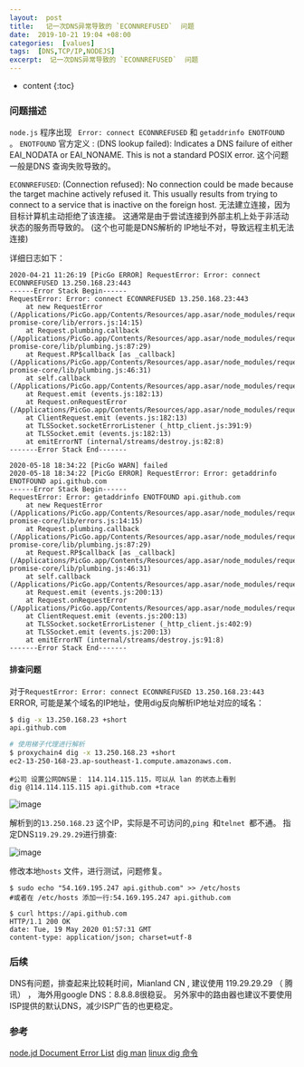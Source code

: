 ```yaml
---
layout:  post
title:   记一次DNS异常导致的 `ECONNREFUSED`  问题
date:  2019-10-21 19:04 +08:00
categories:  [values]
tags:  [DNS,TCP/IP,NODEJS]
excerpt:  记一次DNS异常导致的 `ECONNREFUSED`  问题
---
```



* content
{:toc}


### 问题描述
`node.js` 程序出现 ` Error: connect ECONNREFUSED`  和 `getaddrinfo ENOTFOUND` 。
`ENOTFOUND` 官方定义 :  (DNS lookup failed): Indicates a DNS failure of either EAI_NODATA or EAI_NONAME. This is not a standard POSIX error.
这个问题一般是DNS 查询失败导致的。

`ECONNREFUSED`: (Connection refused): No connection could be made because the target machine actively refused it. This usually results from trying to connect to a service that is inactive on the foreign host.
无法建立连接，因为目标计算机主动拒绝了该连接。 这通常是由于尝试连接到外部主机上处于非活动状态的服务而导致的。 (这个也可能是DNS解析的 IP地址不对，导致远程主机无法连接)


详细日志如下：
```
2020-04-21 11:26:19 [PicGo ERROR] RequestError: Error: connect ECONNREFUSED 13.250.168.23:443
------Error Stack Begin------
RequestError: Error: connect ECONNREFUSED 13.250.168.23:443
    at new RequestError (/Applications/PicGo.app/Contents/Resources/app.asar/node_modules/request-promise-core/lib/errors.js:14:15)
    at Request.plumbing.callback (/Applications/PicGo.app/Contents/Resources/app.asar/node_modules/request-promise-core/lib/plumbing.js:87:29)
    at Request.RP$callback [as _callback] (/Applications/PicGo.app/Contents/Resources/app.asar/node_modules/request-promise-core/lib/plumbing.js:46:31)
    at self.callback (/Applications/PicGo.app/Contents/Resources/app.asar/node_modules/request/request.js:185:22)
    at Request.emit (events.js:182:13)
    at Request.onRequestError (/Applications/PicGo.app/Contents/Resources/app.asar/node_modules/request/request.js:881:8)
    at ClientRequest.emit (events.js:182:13)
    at TLSSocket.socketErrorListener (_http_client.js:391:9)
    at TLSSocket.emit (events.js:182:13)
    at emitErrorNT (internal/streams/destroy.js:82:8)
-------Error Stack End-------
```

```
2020-05-18 18:34:22 [PicGo WARN] failed
2020-05-18 18:34:22 [PicGo ERROR] RequestError: Error: getaddrinfo ENOTFOUND api.github.com
------Error Stack Begin------
RequestError: Error: getaddrinfo ENOTFOUND api.github.com
    at new RequestError (/Applications/PicGo.app/Contents/Resources/app.asar/node_modules/request-promise-core/lib/errors.js:14:15)
    at Request.plumbing.callback (/Applications/PicGo.app/Contents/Resources/app.asar/node_modules/request-promise-core/lib/plumbing.js:87:29)
    at Request.RP$callback [as _callback] (/Applications/PicGo.app/Contents/Resources/app.asar/node_modules/request-promise-core/lib/plumbing.js:46:31)
    at self.callback (/Applications/PicGo.app/Contents/Resources/app.asar/node_modules/request/request.js:185:22)
    at Request.emit (events.js:200:13)
    at Request.onRequestError (/Applications/PicGo.app/Contents/Resources/app.asar/node_modules/request/request.js:881:8)
    at ClientRequest.emit (events.js:200:13)
    at TLSSocket.socketErrorListener (_http_client.js:402:9)
    at TLSSocket.emit (events.js:200:13)
    at emitErrorNT (internal/streams/destroy.js:91:8)
-------Error Stack End-------
```


####  排查问题
对于`RequestError: Error: connect ECONNREFUSED 13.250.168.23:443` ERROR, 可能是某个域名的IP地址，使用dig反向解析IP地址对应的域名：
```bash
$ dig -x 13.250.168.23 +short
api.github.com

# 使用梯子代理进行解析
$ proxychain4 dig -x 13.250.168.23 +short
ec2-13-250-168-23.ap-southeast-1.compute.amazonaws.com.
```

```
#公司 设置公网DNS是： 114.114.115.115，可以从 lan 的状态上看到
dig @114.114.115.115 api.github.com +trace
```

![image](https://raw.githubusercontent.com/ordiychen/study_notes/master/res/image/node_image/img_20_img_20200519094710.png)


解析到的`13.250.168.23` 这个IP，实际是不可访问的,`ping `和`telnet `都不通。
指定DNS`119.29.29.29`进行排查:

![image](https://raw.githubusercontent.com/ordiychen/study_notes/master/res/image/node_image/img_20_img_20200519095335.png)


修改本地`hosts` 文件，进行测试，问题修复。
```
$ sudo echo "54.169.195.247 api.github.com" >> /etc/hosts
#或者在 /etc/hosts 添加一行:54.169.195.247 api.github.com

$ curl https://api.github.com
HTTP/1.1 200 OK
date: Tue, 19 May 2020 01:57:31 GMT
content-type: application/json; charset=utf-8
```


### 后续
DNS有问题，排查起来比较耗时间，Mianland CN , 建议使用 119.29.29.29 （ 腾讯） ， 海外用google DNS：8.8.8.8很稳妥。
另外家中的路由器也建议不要使用ISP提供的默认DNS，减少ISP广告的也更稳定。


### 参考
[node.jd Document Error List]([https://nodejs.org/api/fs.html)
[dig man](https://linux.die.net/man/1/dig)
[linux dig 命令](https://www.cnblogs.com/sparkdev/p/7777871.html)
